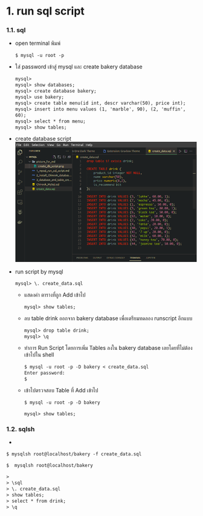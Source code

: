 
<!-- # 1. run sql script
## 1.1. sql
* ### 1.1.1. 
    * ### 1.1.1.1.
        ```
        ```
* ### 1.1.2.
## 1.2. sqlsh -->

# 1. run sql script
### 1.1. sql
* open terminal พิมพ์
    ```
    $ mysql -u root -p
    ```
* ใส่ password เข้าสู่ mysql และ create bakery database
    ```
    mysql>
    mysql> show databases; 
    mysql> create database bakery; 
    mysql> use bakery;
    mysql> create table menu(id int, descr varchar(50), price int);
    mysql> insert into menu values (1, 'marble', 90), (2, 'muffin', 60);
    mysql> select * from menu;
    mysql> show tables;

    ```
* create database script
    ![](./picture_for_md/create_db_script.png)

* run script by mysql
    ```
    mysql> \. create_data.sql
    ```
    * แสดงค่า ตารางที่ถูก Add เข้าไป
        ```
        mysql> show tables;
        ```
    * ลบ table drink ออกจาก bakery database เพื่อเตรียมทดลอง runscript อีกแบบ
        ```
        mysql> drop table drink;
        mysql> \q
        ```
    * ทำการ Run Script โดยการเพิ่ม Tables ลงใน bakery database เลยโดยที่ไม่ต้องเข้าไปใน shell
        ```
        $ mysql -u root -p -D bakery < create_data.sql 
        Enter password: 
        $
        ```
    * เข้าไปตรวจสอบ Table ที่ Add เข้าไป
        ```
        $ mysql -u root -p -D bakery
        ```
        ```
        mysql> show tables;
        ```

### 1.2. sqlsh
* 
```
$ mysqlsh root@localhost/bakery -f create_data.sql
```

```
$  mysqlsh root@localhost/bakery
```
```
> 
> \sql
> \. create_data.sql
> show tables;
> select * from drink;
> \q
```
